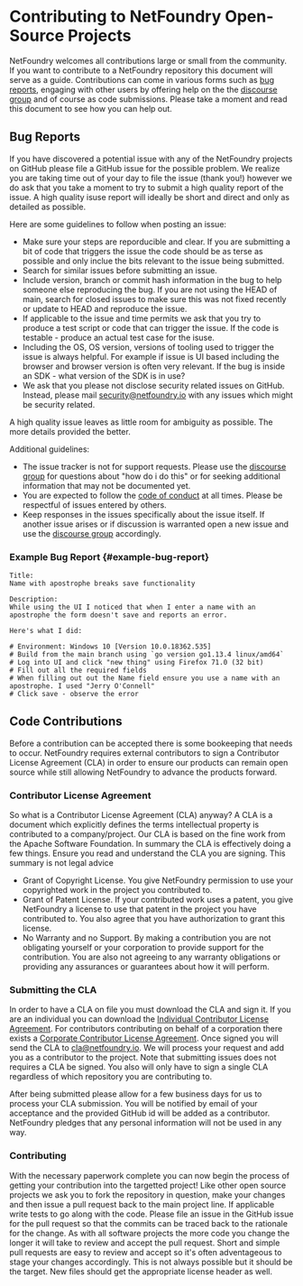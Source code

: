 ﻿# Contributing to NetFoundry Open-Source Projects

NetFoundry welcomes all contributions large or small from the community. If you want to contribute to a NetFoundry repository this document will serve as a guide. Contributions can come in various forms such as [bug reports](#example-bug-report), engaging with other users by offering help on the the [discourse group](https://openziti.discourse.group/) and of course as code submissions. Please take a moment and read this document to see how you can help out.

## Bug Reports

If you have discovered a potential issue with any of the NetFoundry projects on GitHub please file a GitHub issue for the possible problem. We realize you are taking time out of your day to file the issue (thank you!) however we do ask that you take a moment to try to submit a high quality report of the issue. A high quality isuse report will ideally be short and direct and only as detailed as possible.

Here are some guidelines to follow when posting an issue:

* Make sure your steps are reporducible and clear. If you are submitting a bit of code that triggers the issue the code should be as terse as possible and only inclue the bits relevant to the issue being submitted.
* Search for similar issues before submitting an issue.
* Include version, branch or commit hash information in the bug to help someone else reproducing the bug. If you are not using the HEAD of main, search for closed issues to make sure this was not fixed recently or update to HEAD and reproduce the issue.
* If applicable to the issue and time permits we ask that you try to produce a test script or code that can trigger the issue. If the code is testable - produce an actual test case for the isuse.
* Including the OS, OS version, versions of tooling used to trigger the issue is always helpful. For example if issue is UI based including the browser and browser version is often very relevant. If the bug is inside an SDK - what version of the SDK is in use?
* We ask that you please not disclose security related issues on GitHub. Instead, please mail security@netfoundry.io with any issues which might be security related.

A high quality issue leaves as little room for ambiguity as possible. The more details provided the better.

Additional guidelines:

* The issue tracker is not for support requests. Please use the [discourse group](https://openziti.discourse.group/) for questions about "how do i do this" or for seeking additional information that may not be documented yet.
* You are expected to follow the [code of conduct](./CODE_OF_CONDUCT.md) at all times. Please be respectful of issues entered by others.
* Keep responses in the issues specifically about the issue itself. If another issue arises or if discussion is warranted open a new issue and use the [discourse group](https://openziti.discourse.group/) accordingly.

### Example Bug Report {#example-bug-report}

    Title: 
    Name with apostrophe breaks save functionality
    
    Description:
    While using the UI I noticed that when I enter a name with an apostrophe the form doesn't save and reports an error.
    
    Here's what I did:
    
    # Environment: Windows 10 [Version 10.0.18362.535]
    # Build from the main branch using `go version go1.13.4 linux/amd64`
    # Log into UI and click "new thing" using Firefox 71.0 (32 bit)
    # Fill out all the required fields
    # When filling out out the Name field ensure you use a name with an apostrophe. I used "Jerry O'Connell"
    # Click save - observe the error

## Code Contributions

Before a contribution can be accepted there is some bookeeping that needs to occur. NetFoundry requires external contributors to sign a Contributor License Agreement (CLA) in order to ensure our products can remain open source while still allowing NetFoundry to advance the products forward.

### Contributor License Agreement

So what is a Contributor License Agreement (CLA) anyway? A CLA is a document which explicitly defines the terms intellectual property is contributed to a company/project. Our CLA is based on the fine work from the Apache Software Foundation. In summary the CLA is effectively doing a few things. Ensure you read and understand the CLA you are signing. This summary is not legal advice

* Grant of Copyright License. You give NetFoundry permission to use your copyrighted work in the project you contributed to.
* Grant of Patent License. If your contributed work uses a patent, you give NetFoundry a license to use that patent in the project you have contributed to. You also agree that you have authorization to grant this license.
* No Warranty and no Support. By making a contribution you are not obligating yourself or your corporation to provide support for the contribution. You are also not agreeing to any warranty obligations or providing any assurances or guarantees about how it will perform.

### Submitting the CLA

In order to have a CLA on file you must download the CLA and sign it. If you are an individual you can download the [Individual Contributor License Agreement](/policies/NetFoundry-ICLA.pdf). For contributors contributing on behalf of a corporation there exists a [Corporate Contributor License Agreement](/policies/NetFoundry-CCLA.pdf). Once signed you will send the CLA to [cla@netfoundry.io](mailto:cla@netfoundry.io). We will process your request and add you as a contributor to the project. Note that submitting issues does not requires a CLA be signed. You also will only have to sign a single CLA regardless of which repository you are contributing to.

After being submitted please allow for a few business days for us to process your CLA submission. You will be notified by email of your acceptance and the provided GitHub id will be added as a contributor. NetFoundry pledges that any personal information will not be used in any way.

### Contributing

With the necessary paperwork complete you can now begin the process of getting your contribution into the targetted project! Like other open source projects we ask you to fork the repository in question, make your changes and then issue a pull request back to the main project line. If applicable write tests to go along with the code. Please file an issue in the GitHub issue for the pull request so that the commits can be traced back to the rationale for the change. As with all software projects the more code you change the longer it will take to review and accept the pull request. Short and simple pull requests are easy to review and accept so it's often adventageous to stage your changes accordingly. This is not always possible but it should be the target. New files should get the appropriate license header as well.
